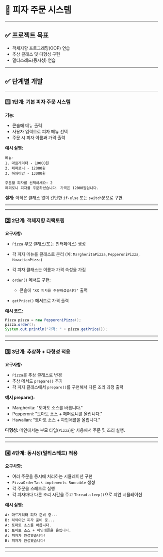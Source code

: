 

# 🍕 피자 주문 시스템


---

## ✅ 프로젝트 목표

* 객체지향 프로그래밍(OOP) 연습
* 추상 클래스 및 다형성 구현
* 멀티스레드(동시성) 연습

---

## ✅ 단계별 개발

---

### 1️⃣ 1단계: 기본 피자 주문 시스템

**기능:**

* 콘솔에 메뉴 출력
* 사용자 입력으로 피자 메뉴 선택
* 주문 시 피자 이름과 가격 출력

**예시 실행:**

```
메뉴:
1. 마르게리타 - 10000원
2. 페퍼로니 - 12000원
3. 하와이안 - 13000원

주문할 피자를 선택하세요: 2
페퍼로니 피자를 주문하셨습니다. 가격은 12000원입니다.
```

**설계:**
아직은 클래스 없이 간단한 `if-else` 또는 `switch`문으로 구현.

---

---

### 2️⃣ 2단계: 객체지향 리팩토링

**요구사항:**

* `Pizza` 부모 클래스(또는 인터페이스) 생성
* 각 피자 메뉴를 클래스로 분리 (예: `MargheritaPizza`, `PepperoniPizza`, `HawaiianPizza`)
* 각 피자 클래스는 이름과 가격 속성을 가짐
* `order()` 메서드 구현:

    * 콘솔에 `"XX 피자를 주문하셨습니다"` 출력
* `getPrice()` 메서드로 가격 출력

**예시 코드:**

```java
Pizza pizza = new PepperoniPizza();
pizza.order();
System.out.println("가격: " + pizza.getPrice());
```

---

---

### 3️⃣ 3단계: 추상화 + 다형성 적용

**요구사항:**

* `Pizza`를 추상 클래스로 변경
* 추상 메서드 `prepare()` 추가
* 각 피자 클래스에서 `prepare()`를 구현해서 다른 조리 과정 출력

**예시 prepare():**

* Margherita: "토마토 소스를 바릅니다."
* Pepperoni: "토마토 소스 + 페퍼로니를 올립니다."
* Hawaiian: "토마토 소스 + 파인애플을 올립니다."

**다형성:**
메인에서는 부모 타입(`Pizza`)만 사용해서 주문 및 조리 실행.

---

---

### 4️⃣ 4단계: 동시성(멀티스레드) 적용

**요구사항:**

* 여러 주문을 동시에 처리하는 시뮬레이션 구현
* `PizzaOrderTask implements Runnable` 생성
* 각 주문을 스레드로 실행
* 각 피자마다 다른 조리 시간을 주고 `Thread.sleep()`으로 지연 시뮬레이션

**예시 실행:**

```
A: 마르게리타 피자 준비 중...
B: 하와이안 피자 준비 중...
A: 토마토 소스를 바릅니다.
B: 토마토 소스 + 파인애플을 올립니다.
A: 피자가 완성됐습니다!
B: 피자가 완성됐습니다!
```


---


---

